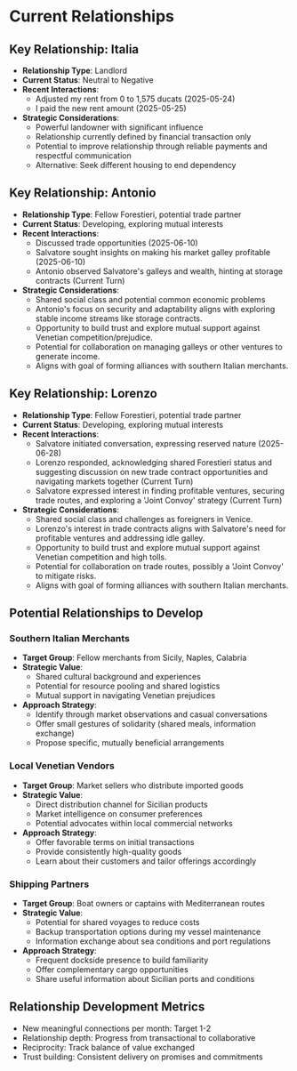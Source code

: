 # Current Relationships

## Key Relationship: Italia
- **Relationship Type**: Landlord
- **Current Status**: Neutral to Negative
- **Recent Interactions**:
  - Adjusted my rent from 0 to 1,575 ducats (2025-05-24)
  - I paid the new rent amount (2025-05-25)
- **Strategic Considerations**:
  - Powerful landowner with significant influence
  - Relationship currently defined by financial transaction only
  - Potential to improve relationship through reliable payments and respectful communication
  - Alternative: Seek different housing to end dependency

## Key Relationship: Antonio
- **Relationship Type**: Fellow Forestieri, potential trade partner
- **Current Status**: Developing, exploring mutual interests
- **Recent Interactions**:
  - Discussed trade opportunities (2025-06-10)
  - Salvatore sought insights on making his market galley profitable (2025-06-10)
  - Antonio observed Salvatore's galleys and wealth, hinting at storage contracts (Current Turn)
- **Strategic Considerations**:
  - Shared social class and potential common economic problems
  - Antonio's focus on security and adaptability aligns with exploring stable income streams like storage contracts.
  - Opportunity to build trust and explore mutual support against Venetian competition/prejudice.
  - Potential for collaboration on managing galleys or other ventures to generate income.
  - Aligns with goal of forming alliances with southern Italian merchants.

## Key Relationship: Lorenzo
- **Relationship Type**: Fellow Forestieri, potential trade partner
- **Current Status**: Developing, exploring mutual interests
- **Recent Interactions**:
  - Salvatore initiated conversation, expressing reserved nature (2025-06-28)
  - Lorenzo responded, acknowledging shared Forestieri status and suggesting discussion on new trade contract opportunities and navigating markets together (Current Turn)
  - Salvatore expressed interest in finding profitable ventures, securing trade routes, and exploring a 'Joint Convoy' strategy (Current Turn)
- **Strategic Considerations**:
  - Shared social class and challenges as foreigners in Venice.
  - Lorenzo's interest in trade contracts aligns with Salvatore's need for profitable ventures and addressing idle galley.
  - Opportunity to build trust and explore mutual support against Venetian competition and high tolls.
  - Potential for collaboration on trade routes, possibly a 'Joint Convoy' to mitigate risks.
  - Aligns with goal of forming alliances with southern Italian merchants.

## Potential Relationships to Develop

### Southern Italian Merchants
- **Target Group**: Fellow merchants from Sicily, Naples, Calabria
- **Strategic Value**:
  - Shared cultural background and experiences
  - Potential for resource pooling and shared logistics
  - Mutual support in navigating Venetian prejudices
- **Approach Strategy**:
  - Identify through market observations and casual conversations
  - Offer small gestures of solidarity (shared meals, information exchange)
  - Propose specific, mutually beneficial arrangements

### Local Venetian Vendors
- **Target Group**: Market sellers who distribute imported goods
- **Strategic Value**:
  - Direct distribution channel for Sicilian products
  - Market intelligence on consumer preferences
  - Potential advocates within local commercial networks
- **Approach Strategy**:
  - Offer favorable terms on initial transactions
  - Provide consistently high-quality goods
  - Learn about their customers and tailor offerings accordingly

### Shipping Partners
- **Target Group**: Boat owners or captains with Mediterranean routes
- **Strategic Value**:
  - Potential for shared voyages to reduce costs
  - Backup transportation options during my vessel maintenance
  - Information exchange about sea conditions and port regulations
- **Approach Strategy**:
  - Frequent dockside presence to build familiarity
  - Offer complementary cargo opportunities
  - Share useful information about Sicilian ports and conditions

## Relationship Development Metrics
- New meaningful connections per month: Target 1-2
- Relationship depth: Progress from transactional to collaborative
- Reciprocity: Track balance of value exchanged
- Trust building: Consistent delivery on promises and commitments
